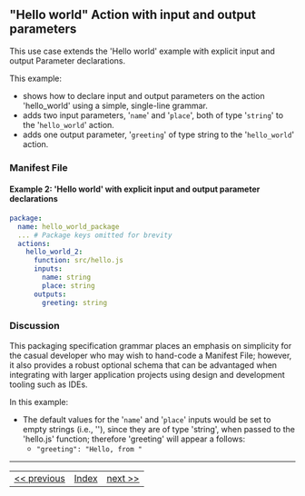 ## "Hello world" Action with input and output parameters

This use case extends the 'Hello world' example with explicit input and output Parameter declarations.

This example:
- shows how to declare input and output parameters on the action 'hello_world'
using a simple, single-line grammar.
- adds two input parameters, '```name```' and '```place```', both of type '```string```' to the '```hello_world```' action.
- adds one output parameter, '```greeting```' of type string to the '```hello_world```' action.

### Manifest File

#### Example 2: 'Hello world' with explicit input and output parameter declarations
```yaml
package:
  name: hello_world_package
  ... # Package keys omitted for brevity
  actions:
    hello_world_2:
      function: src/hello.js
      inputs:
        name: string
        place: string
      outputs:
        greeting: string
```

### Discussion
This packaging specification grammar places an emphasis on simplicity for the casual developer who may wish to hand-code a Manifest File; however, it also provides a robust optional schema that can be advantaged when integrating with larger application projects using design and development tooling such as IDEs.

In this example:

- The default values for the '```name```' and '```place```' inputs would be set to empty strings (i.e., ''), since they are of type 'string', when passed to the 'hello.js' function; therefore 'greeting' will appear a follows:
  - ```"greeting": "Hello, from "```

---
<!--
 Bottom Navigation
-->
<html>
<div align="center">
<table align="center">
  <tr>
    <td><a href="wskdeploy_hello_world.md#creating-a-hello-world-package">&lt;&lt;&nbsp;previous</a></td>
    <td><a href="programming_guide.md#guided-examples">Index</a></td>
    <td><a href="">next&nbsp;&gt;&gt;</a></td>
  </tr>
</table>
</div>
</html>
